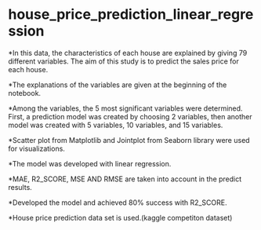 # house_price_prediction_linear_regression

*In this data, the characteristics of each house are explained by giving 79 different variables. The aim of this study is to predict the sales price for each house. 

*The explanations of the variables are given at the beginning of the notebook.

*Among the variables, the 5 most significant variables were determined. First, a prediction model was created by choosing 2 variables, then another model was created with 5 variables, 10 variables, and 15 variables.

*Scatter plot from Matplotlib and Jointplot from Seaborn library were used for visualizations.

*The model was developed with linear regression.

*MAE, R2_SCORE, MSE AND RMSE are taken into account in the predict results.

*Developed the model and achieved 80% success with R2_SCORE.

*House price prediction data set is used.(kaggle competiton dataset)
